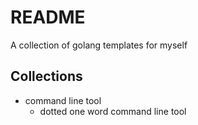 # README

 A collection of golang templates for myself

## Collections

- command line tool
	- dotted one word command line tool
